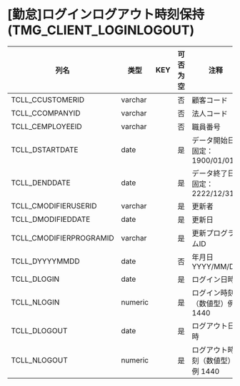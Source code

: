 # [勤怠]ログインログアウト時刻保持(TMG_CLIENT_LOGINLOGOUT)
| 列名   | 类型   | KEY  | 可否为空 | 注释   |
| ---- | ---- | ---- | ---- | ---- |
|TCLL_CCUSTOMERID|varchar||否|顧客コード|
|TCLL_CCOMPANYID|varchar||否|法人コード|
|TCLL_CEMPLOYEEID|varchar||否|職員番号|
|TCLL_DSTARTDATE|date||是|データ開始日 固定：1900/01/01|
|TCLL_DENDDATE|date||是|データ終了日 固定：2222/12/31|
|TCLL_CMODIFIERUSERID|varchar||是|更新者|
|TCLL_DMODIFIEDDATE|date||是|更新日|
|TCLL_CMODIFIERPROGRAMID|varchar||是|更新プログラムID|
|TCLL_DYYYYMMDD|date||否|年月日 YYYY/MM/DD|
|TCLL_DLOGIN|date||是|ログイン日時|
|TCLL_NLOGIN|numeric||是|ログイン時刻（数値型）例 1440|
|TCLL_DLOGOUT|date||是|ログアウト日時|
|TCLL_NLOGOUT|numeric||是|ログアウト時刻（数値型）例 1440|
